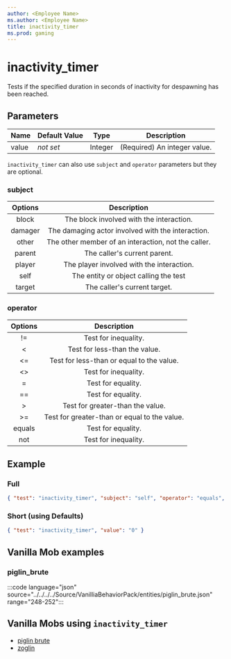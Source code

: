 ```yaml
---
author: <Employee Name>
ms.author: <Employee Name>
title: inactivity_timer
ms.prod: gaming
---
```


# inactivity_timer

Tests if the specified duration in seconds of inactivity for despawning has been reached.

## Parameters

|Name |Default Value  |Type  |Description  |
|---------|---------|---------|---------|
|value |*not set* |Integer |(Required) An integer value. |

`inactivity_timer` can also use `subject` and `operator` parameters but they are optional.

### subject

| Options| Description |
|:-----------:|:-----------:|
| block| The block involved with the interaction. |
| damager| The damaging actor involved with the interaction. |
| other| The other member of an interaction, not the caller. |
| parent| The caller's current parent. |
| player| The player involved with the interaction. |
| self| The entity or object calling the test |
| target| The caller's current target. |

### operator

| Options| Description |
|:-----------:|:-----------:|
| !=| Test for inequality. |
| <| Test for less-than the value. |
| <=| Test for less-than or equal to the value. |
| <>| Test for inequality. |
| =| Test for equality. |
| ==| Test for equality. |
| >| Test for greater-than the value. |
| >=| Test for greater-than or equal to the value. |
| equals| Test for equality. |
| not| Test for inequality. |

## Example

### Full

```json
{ "test": "inactivity_timer", "subject": "self", "operator": "equals", "value": "0" }
```

### Short (using Defaults)

```json
{ "test": "inactivity_timer", "value": "0" }
```

## Vanilla Mob examples

### piglin_brute

:::code language="json" source="../../../../Source/VanilliaBehaviorPack/entities/piglin_brute.json" range="248-252":::

## Vanilla Mobs using `inactivity_timer`

- [piglin brute](../../../../Source/VanillaBehaviorPack_Snippets/entities/piglin_brute.md)
- [zoglin](../../../../Source/VanillaBehaviorPack_Snippets/entities/zoglin.md)
